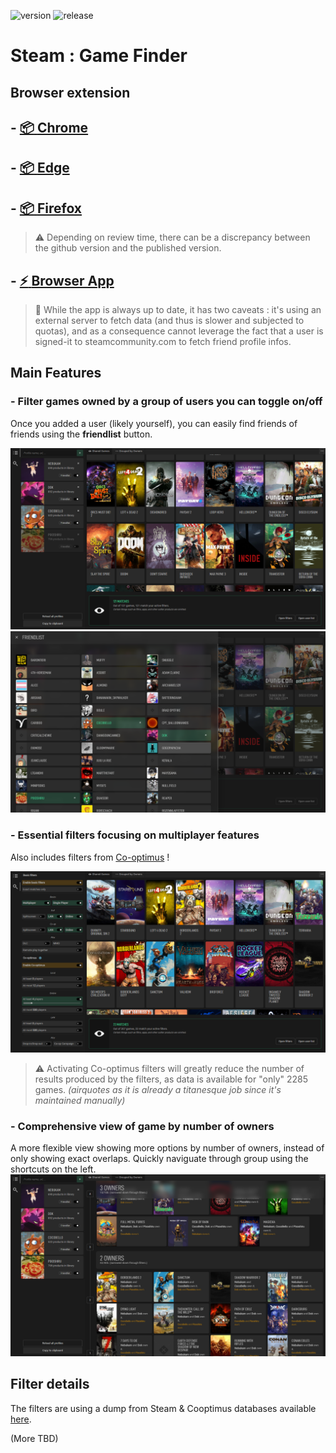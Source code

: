 ![version](https://img.shields.io/badge/dynamic/json?color=ed1e79&label=version&query=version&url=https://github.com/Nebukam/steam-game-finder/raw/main//package.json)
![release](https://img.shields.io/badge/license-MIT-black.svg)

# Steam : Game Finder

## Browser extension

## - [:package: **Chrome**](https://chrome.google.com/webstore/detail/steam-game-finder/aagflcmpdhjkbgmbjmidndegeabadeip)
## - [:package: **Edge**](https://microsoftedge.microsoft.com/addons/detail/steam-game-finder/okpoofcmlpdkbogkmnlmpemgkfalebkp)
## - [:package: **Firefox**](https://addons.mozilla.org/en-US/firefox/addon/steam-game-finder/)

> :warning: Depending on review time, there can be a discrepancy between the github version and the published version.

## - [:zap: **Browser App**](https://nebukam.github.io/steam-game-finder/pwa/)
> :frog: While the app is always up to date, it has two caveats : it's using an external server to fetch data (and thus is slower and subjected to quotas), and as a consequence cannot leverage the fact that a user is signed-it to steamcommunity.com to fetch friend profile infos.

## Main Features
### - Filter games owned by a group of users you can toggle on/off
Once you added a user (likely yourself), you can easily find friends of friends using the **friendlist** button.

![Landing page](https://github.com/Nebukam/steam-game-finder/raw/main/assets/screenshots/001.png)
![Friendlist view](https://github.com/Nebukam/steam-game-finder/raw/main/assets/screenshots/002.png)

### - Essential filters focusing on multiplayer features
Also includes filters from [Co-optimus](https://www.co-optimus.com/) !

![Filter view](https://github.com/Nebukam/steam-game-finder/raw/main/assets/screenshots/003.png)
> :warning: Activating Co-optimus filters will greatly reduce the number of results produced by the filters, as data is available for "only" 2285 games. *(airquotes as it is already a titanesque job since it's maintained manually)*

### - Comprehensive view of game by number of owners
A more flexible view showing more options by number of owners, instead of only showing exact overlaps. Quickly naviguate through group using the shortcuts on the left.
![Owner groups](https://github.com/Nebukam/steam-game-finder/raw/main/assets/screenshots/004.png)

## Filter details
The filters are using a dump from Steam & Cooptimus databases available [here](https://github.com/Nebukam/steam-db).


(More TBD)